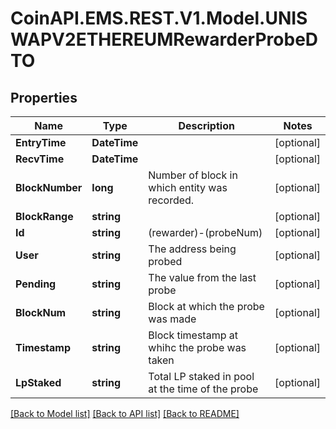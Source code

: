 
# CoinAPI.EMS.REST.V1.Model.UNISWAPV2ETHEREUMRewarderProbeDTO

## Properties

Name | Type | Description | Notes
------------ | ------------- | ------------- | -------------
**EntryTime** | **DateTime** |  | [optional] 
**RecvTime** | **DateTime** |  | [optional] 
**BlockNumber** | **long** | Number of block in which entity was recorded. | [optional] 
**BlockRange** | **string** |  | [optional] 
**Id** | **string** | (rewarder)-(probeNum) | [optional] 
**User** | **string** | The address being probed | [optional] 
**Pending** | **string** | The value from the last probe | [optional] 
**BlockNum** | **string** | Block at which the probe was made | [optional] 
**Timestamp** | **string** | Block timestamp at whihc the probe was taken | [optional] 
**LpStaked** | **string** | Total LP staked in pool at the time of the probe | [optional] 

[[Back to Model list]](../README.md#documentation-for-models)
[[Back to API list]](../README.md#documentation-for-api-endpoints)
[[Back to README]](../README.md)

